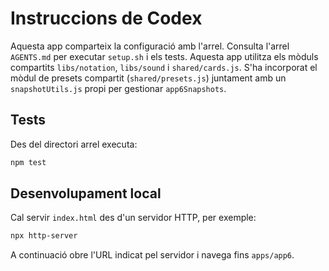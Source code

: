# Instruccions de Codex

Aquesta app comparteix la configuració amb l'arrel. Consulta l'arrel `AGENTS.md` per executar `setup.sh` i els tests. Aquesta app utilitza els mòduls compartits `libs/notation`, `libs/sound` i `shared/cards.js`.
S'ha incorporat el mòdul de presets compartit (`shared/presets.js`) juntament amb un `snapshotUtils.js` propi per gestionar `app6Snapshots`.

## Tests
Des del directori arrel executa:
```bash
npm test
```

## Desenvolupament local
Cal servir `index.html` des d'un servidor HTTP, per exemple:
```bash
npx http-server
```
A continuació obre l'URL indicat pel servidor i navega fins `apps/app6`.
